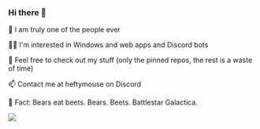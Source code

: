 ### Hi there 👋

🫘 I am truly one of the people ever

👨‍💻 I'm interested in Windows and web apps and Discord bots

👀 Feel free to check out my stuff (only the pinned repos, the rest is a waste of time)

📫 Contact me at heftymouse on Discord

🤔 Fact: Bears eat beets. Bears. Beets. Battlestar Galactica. 

![](https://komarev.com/ghpvc/?username=heftymouse&color=blue)
<!--
**heftymouse/heftymouse** is a ✨ _special_ ✨ repository because its `README.md` (this file) appears on your GitHub profile.

Here are some ideas to get you started:

- 🔭 I’m currently working on ...
- 🌱 I’m currently learning ...
- 👯 I’m looking to collaborate on ...
- 🤔 I’m looking for help with ...
- 💬 Ask me about ...
- 📫 How to reach me: ...
- 😄 Pronouns: ...
- ⚡ Fun fact: ...
-->
